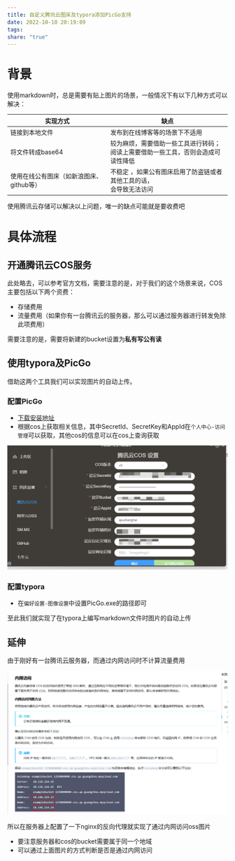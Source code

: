 ```yaml
---
title: 自定义腾讯云图床及typora添加PicGo支持
date: 2022-10-10 20:19:09
tags: 
share: "true"
---
```


# 背景

使用markdown时，总是需要有贴上图片的场景，一般情况下有以下几种方式可以解决：

| 实现方式                                 | 缺点                                                         |
| ---------------------------------------- | ------------------------------------------------------------ |
| 链接到本地文件                           | 发布到在线博客等的场景下不适用                               |
| 将文件转成base64                         | 较为麻烦，需要借助一些工具进行转码；<br>阅读上需要借助一些工具，否则会造成可读性降低 |
| 使用在线公有图床（如新浪图床、github等） | 不稳定 ，如果公有图床启用了防盗链或者其他工具的话，<br>会导致无法访问 |

使用腾讯云存储可以解决以上问题，唯一的缺点可能就是要收费吧

<!--more-->

# 具体流程

## 开通腾讯云COS服务

此处略去，可以参考官方文档，需要注意的是，对于我们的这个场景来说，COS主要包括以下两个资费：

* 存储费用
* 流量费用（如果你有一台腾讯云的服务器，那么可以通过服务器进行转发免除此项费用）

需要注意的是，需要将新建的bucket设置为**私有写公有读**

## 使用typora及PicGo

借助这两个工具我们可以实现图片的自动上传。

### 配置PicGo

* [下载安装地址](https://picgo.github.io/PicGo-Doc/zh/guide/)
* 根据cos上获取相关信息，其中SecretId、SecretKey和AppId在`个人中心-访问管理`可以获取，其他cos的信息可以在cos上查询获取

![818ae4068ecf65ec995d89252b371075_MD5.png](/images/818ae4068ecf65ec995d89252b371075_MD5.png)

### 配置typora

* 在`偏好设置-图像设置`中设置PicGo.exe的路径即可

至此我们就实现了在typora上编写markdown文件时图片的自动上传

## 延伸

由于刚好有一台腾讯云服务器，而通过内网访问时不计算流量费用

![9a46ecf02837ba7c4aa02e46329b0d02_MD5.png](/images/9a46ecf02837ba7c4aa02e46329b0d02_MD5.png)

所以在服务器上配置了一下nginx的反向代理就实现了通过内网访问oss图片

* 要注意服务器和cos的bucket需要属于同一个地域
* 可以通过上面图片的方式判断是否是通过内网访问
